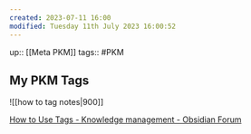 ```yaml
---
created: 2023-07-11 16:00
modified: Tuesday 11th July 2023 16:00:52
---
```

up::  [[Meta PKM]]
tags:: #PKM

## My PKM Tags
![[how to tag notes|900]]

[How to Use Tags - Knowledge management - Obsidian Forum](https://forum.obsidian.md/t/how-to-use-tags/35320/8)
